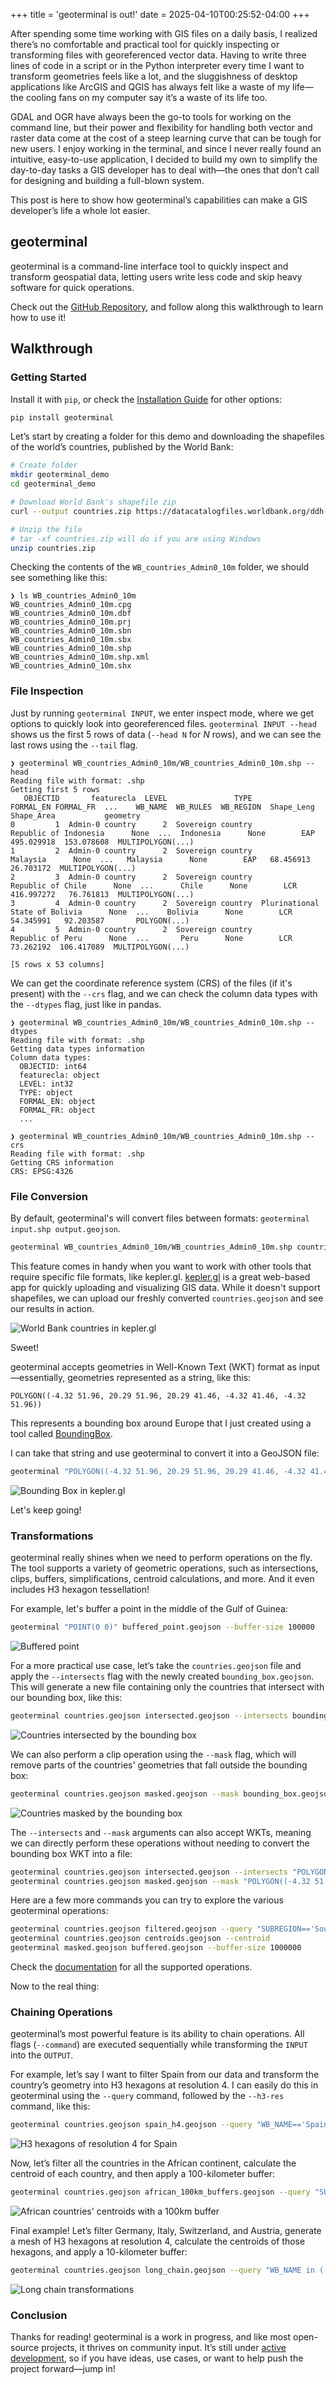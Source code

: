 +++
title = 'geoterminal is out!'
date = 2025-04-10T00:25:52-04:00
+++


After spending some time working with GIS files on a daily basis, I realized there’s no comfortable and practical tool for quickly inspecting or transforming files with georeferenced vector data. Having to write three lines of code in a script or in the Python interpreter every time I want to transform geometries feels like a lot, and the sluggishness of desktop applications like ArcGIS and QGIS has always felt like a waste of my life—the cooling fans on my computer say it’s a waste of its life too.

GDAL and OGR have always been the go-to tools for working on the command line, but their power and flexibility for handling both vector and raster data come at the cost of a steep learning curve that can be tough for new users. I enjoy working in the terminal, and since I never really found an intuitive, easy-to-use application, I decided to build my own to simplify the day-to-day tasks a GIS developer has to deal with—the ones that don’t call for designing and building a full-blown system.

This post is here to show how geoterminal’s capabilities can make a GIS developer’s life a whole lot easier.

## geoterminal

geoterminal is a command-line interface tool to quickly inspect and transform geospatial data, letting users write less code and skip heavy software for quick operations.

Check out the [GitHub Repository](https://github.com/jeronimoluza/geoterminal), and follow along this walkthrough to learn how to use it!

## Walkthrough

### Getting Started

Install it with `pip`, or check the [Installation Guide](https://jeronimoluza.github.io/geoterminal/installation/) for other options:

```bash
pip install geoterminal
```

Let’s start by creating a folder for this demo and downloading the shapefiles of the world’s countries, published by the World Bank:

```bash
# Create folder
mkdir geoterminal_demo
cd geoterminal_demo

# Download World Bank's shapefile zip
curl --output countries.zip https://datacatalogfiles.worldbank.org/ddh-published/0038272/3/DR0046659/wb_countries_admin0_10m.zip

# Unzip the file
# tar -xf countries.zip will do if you are using Windows
unzip countries.zip
```

Checking the contents of the `WB_countries_Admin0_10m` folder, we should see something like this:



```console
❯ ls WB_countries_Admin0_10m
WB_countries_Admin0_10m.cpg
WB_countries_Admin0_10m.dbf
WB_countries_Admin0_10m.prj
WB_countries_Admin0_10m.sbn
WB_countries_Admin0_10m.sbx
WB_countries_Admin0_10m.shp
WB_countries_Admin0_10m.shp.xml
WB_countries_Admin0_10m.shx
```

### File Inspection

Just by running `geoterminal INPUT`, we enter inspect mode, where we get options to quickly look into georeferenced files. `geoterminal INPUT --head` shows us the first 5 rows of data (`--head N` for *N* rows), and we can see the last rows using the `--tail` flag.

```console
❯ geoterminal WB_countries_Admin0_10m/WB_countries_Admin0_10m.shp --head
Reading file with format: .shp
Getting first 5 rows
   OBJECTID       featurecla  LEVEL               TYPE                       FORMAL_EN FORMAL_FR  ...    WB_NAME  WB_RULES  WB_REGION  Shape_Leng  Shape_Area           geometry
0         1  Admin-0 country      2  Sovereign country           Republic of Indonesia      None  ...  Indonesia      None        EAP  495.029918  153.078608  MULTIPOLYGON(...)
1         2  Admin-0 country      2  Sovereign country                        Malaysia      None  ...   Malaysia      None        EAP   68.456913   26.703172  MULTIPOLYGON(...)
2         3  Admin-0 country      2  Sovereign country               Republic of Chile      None  ...      Chile      None        LCR  416.997272   76.761813  MULTIPOLYGON(...)
3         4  Admin-0 country      2  Sovereign country  Plurinational State of Bolivia      None  ...    Bolivia      None        LCR   54.345991   92.203587       POLYGON(...)
4         5  Admin-0 country      2  Sovereign country                Republic of Peru      None  ...       Peru      None        LCR   73.262192  106.417089  MULTIPOLYGON(...)

[5 rows x 53 columns]
```

We can get the coordinate reference system (CRS) of the files (if it's present) with the `--crs` flag, and we can check the column data types with the `--dtypes` flag, just like in pandas.

```console
❯ geoterminal WB_countries_Admin0_10m/WB_countries_Admin0_10m.shp --dtypes
Reading file with format: .shp
Getting data types information
Column data types:
  OBJECTID: int64
  featurecla: object
  LEVEL: int32
  TYPE: object
  FORMAL_EN: object
  FORMAL_FR: object
  ...

❯ geoterminal WB_countries_Admin0_10m/WB_countries_Admin0_10m.shp --crs
Reading file with format: .shp
Getting CRS information
CRS: EPSG:4326
```

### File Conversion

By default, geoterminal's will convert files between formats: `geoterminal input.shp output.geojson`.

```bash
geoterminal WB_countries_Admin0_10m/WB_countries_Admin0_10m.shp countries.geojson
```

This feature comes in handy when you want to work with other tools that require specific file formats, like kepler.gl. [kepler.gl](https://kepler.gl/demo) is a great web-based app for quickly uploading and visualizing GIS data. While it doesn't support shapefiles, we can upload our freshly converted `countries.geojson` and see our results in action.

![World Bank countries in kepler.gl](./images/wb_kepler.png)

Sweet!

geoterminal accepts geometries in Well-Known Text (WKT) format as input—essentially, geometries represented as a string, like this:

```text
POLYGON((-4.32 51.96, 20.29 51.96, 20.29 41.46, -4.32 41.46, -4.32 51.96))
```

This represents a bounding box around Europe that I just created using a tool called [BoundingBox](https://boundingbox.klokantech.com/).

I can take that string and use geoterminal to convert it into a GeoJSON file:

```bash
geoterminal "POLYGON((-4.32 51.96, 20.29 51.96, 20.29 41.46, -4.32 41.46, -4.32 51.96))" bounding_box.geojson
```

![Bounding Box in kepler.gl](./images/bounding_box.png)

Let's keep going!

### Transformations

geoterminal really shines when we need to perform operations on the fly. The tool supports a variety of geometric operations, such as intersections, clips, buffers, simplifications, centroid calculations, and more. And it even includes H3 hexagon tessellation!

For example, let's buffer a point in the middle of the Gulf of Guinea:

```bash
geoterminal "POINT(0 0)" buffered_point.geojson --buffer-size 100000
```

![Buffered point](./images/buffered_point.png)

For a more practical use case, let’s take the `countries.geojson` file and apply the `--intersects` flag with the newly created `bounding_box.geojson`. This will generate a new file containing only the countries that intersect with our bounding box, like this:

```bash
geoterminal countries.geojson intersected.geojson --intersects bounding_box.geojson
```

![Countries intersected by the bounding box](./images/intersected.png)

We can also perform a clip operation using the `--mask` flag, which will remove parts of the countries' geometries that fall outside the bounding box:

```bash
geoterminal countries.geojson masked.geojson --mask bounding_box.geojson
```

![Countries masked by the bounding box](./images/masked.png)

The `--intersects` and `--mask` arguments can also accept WKTs, meaning we can directly perform these operations without needing to convert the bounding box WKT into a file:

```bash
geoterminal countries.geojson intersected.geojson --intersects "POLYGON((-4.32 51.96, 20.29 51.96, 20.29 41.46, -4.32 41.46, -4.32 51.96))"
geoterminal countries.geojson masked.geojson --mask "POLYGON((-4.32 51.96, 20.29 51.96, 20.29 41.46, -4.32 41.46, -4.32 51.96))"
```

Here are a few more commands you can try to explore the various geoterminal operations:

```bash
geoterminal countries.geojson filtered.geojson --query "SUBREGION=='South America"
geoterminal countries.geojson centroids.geojson --centroid
geoterminal masked.geojson buffered.geojson --buffer-size 1000000
```

Check the [documentation](https://jeronimoluza.github.io/geoterminal/) for all the supported operations.

Now to the real thing:

### Chaining Operations

geoterminal’s most powerful feature is its ability to chain operations. All flags (`--command`) are executed sequentially while transforming the `INPUT` into the `OUTPUT`.

For example, let’s say I want to filter Spain from our data and transform the country’s geometry into H3 hexagons at resolution 4. I can easily do this in geoterminal using the `--query` command, followed by the `--h3-res` command, like this:

```bash
geoterminal countries.geojson spain_h4.geojson --query "WB_NAME=='Spain'" --h3-res 4
```

![H3 hexagons of resolution 4 for Spain](./images/spain_h4.png)

Now, let’s filter all the countries in the African continent, calculate the centroid of each country, and then apply a 100-kilometer buffer:

```bash
geoterminal countries.geojson african_100km_buffers.geojson --query "SUBREGION=='Africa'" --centroid --buffer-size 100000
```

![African countries' centroids with a 100km buffer](./images/african_100km_buffers.png)

Final example! Let’s filter Germany, Italy, Switzerland, and Austria, generate a mesh of H3 hexagons at resolution 4, calculate the centroids of those hexagons, and apply a 10-kilometer buffer:

```bash
geoterminal countries.geojson long_chain.geojson --query "WB_NAME in ('Germany', 'Italy', 'Switzerland', 'Austria')" --h3-res 4 --centroid --buffer-size 10000
```

![Long chain transformations](./images/long_chain.png)

### Conclusion

Thanks for reading! geoterminal is a work in progress, and like most open-source projects, it thrives on community input. It’s still under [active development](https://github.com/jeronimoluza/geoterminal), so if you have ideas, use cases, or want to help push the project forward—jump in!
